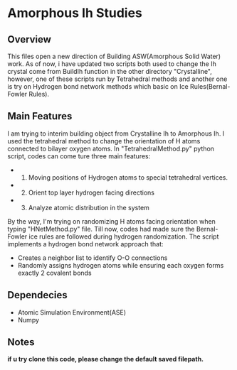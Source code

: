 # Amorphous Ih Studies

## Overview
This files open a new direction of Building ASW(Amorphous Solid Water) work. As of now, i have updated two scripts both used to change the Ih crystal come from BuildIh function in the other directory "Crystalline", however, one of these scripts run by Tetrahedral methods and another one is try on Hydrogen bond network methods which basic on Ice Rules(Bernal-Fowler Rules).

## Main Features

I am trying to interim building object from Crystalline Ih to Amorphous Ih. I used the tetrahedral method to change the orientation of H atoms connected to bilayer oxygen atoms. In "TetrahedralMethod.py" python script, codes can come ture three main features:
- 1. Moving positions of Hydrogen atoms to special tetrahedral vertices.
- 2. Orient top layer hydrogen facing directions
- 3. Analyze atomic distribution in the system

By the way, I'm trying on randomizing H atoms facing orientation when typing "HNetMethod.py" file. Till now, codes had made sure the Bernal-Fowler ice rules are followed during hydrogen randomization. The script implements a hydrogen bond network approach that:
- Creates a neighbor list to identify O-O connections
- Randomly assigns hydrogen atoms while ensuring each oxygen forms exactly 2 covalent bonds


## Dependecies 
- Atomic Simulation Environment(ASE)
- Numpy 

## Notes

**if u try clone this code, please change the default saved filepath.**

